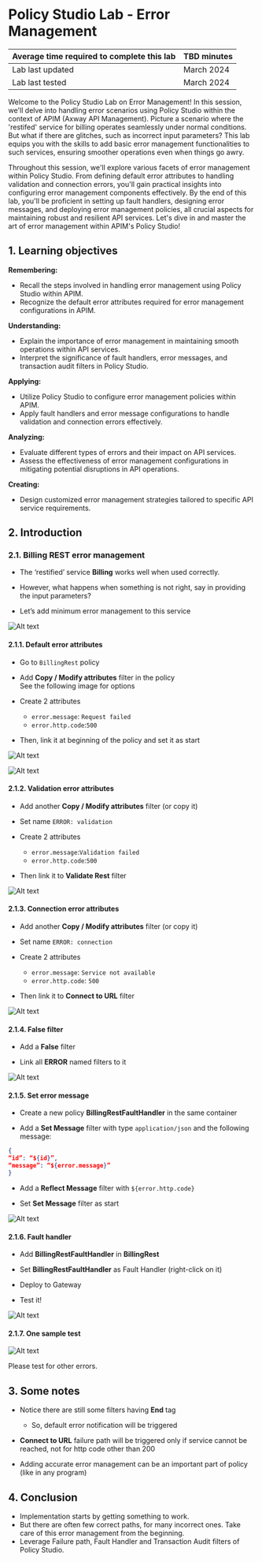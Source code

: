 # Policy Studio Lab - Error Management

| Average time required to complete this lab | TBD minutes |
| ---- | ---- |
| Lab last updated | March 2024 |
| Lab last tested | March 2024 |

Welcome to the Policy Studio Lab on Error Management! In this session, we'll delve into handling error scenarios using Policy Studio within the context of APIM (Axway API Management). Picture a scenario where the 'restifed' service for billing operates seamlessly under normal conditions. But what if there are glitches, such as incorrect input parameters? This lab equips you with the skills to add basic error management functionalities to such services, ensuring smoother operations even when things go awry.

Throughout this session, we'll explore various facets of error management within Policy Studio. From defining default error attributes to handling validation and connection errors, you'll gain practical insights into configuring error management components effectively. By the end of this lab, you'll be proficient in setting up fault handlers, designing error messages, and deploying error management policies, all crucial aspects for maintaining robust and resilient API services. Let's dive in and master the art of error management within APIM's Policy Studio!

## 1. Learning objectives

**Remembering:**
   - Recall the steps involved in handling error management using Policy Studio within APIM.
   - Recognize the default error attributes required for error management configurations in APIM.

**Understanding:**
   - Explain the importance of error management in maintaining smooth operations within API services.
   - Interpret the significance of fault handlers, error messages, and transaction audit filters in Policy Studio.

**Applying:**
   - Utilize Policy Studio to configure error management policies within APIM.
   - Apply fault handlers and error message configurations to handle validation and connection errors effectively.

**Analyzing:**
   - Evaluate different types of errors and their impact on API services.
   - Assess the effectiveness of error management configurations in mitigating potential disruptions in API operations.

**Creating:**
   - Design customized error management strategies tailored to specific API service requirements.



## 2. Introduction

### 2.1. Billing REST error management

* The ‘restified’ service **Billing** works well when used correctly.

* However, what happens when something is not right, say in providing the input parameters?

* Let’s add minimum error management to this service

![Alt text](images/image01.png)


#### 2.1.1. Default error attributes

* Go to `BillingRest` policy 

* Add **Copy / Modify attributes** filter in the policy  
See the following image for options

* Create 2 attributes
    * `error.message`: `Request failed`
    * `error.http.code`:`500`

* Then, link it at beginning of the policy and set it as start

![Alt text](images/image31.png)

![Alt text](images/image32.png)

#### 2.1.2. Validation error attributes

* Add another **Copy / Modify attributes** filter (or copy it)

* Set name `ERROR: validation`

* Create 2 attributes
    * `error.message`:`Validation failed`      
    * `error.http.code`:`500`

* Then link it to **Validate Rest** filter

![Alt text](images/image33.png)

#### 2.1.3. Connection error attributes

* Add another **Copy / Modify attributes** filter (or copy it)

* Set name `ERROR: connection`

* Create 2 attributes
    * `error.message`: `Service not available`
    * `error.http.code`: `500`

* Then link it to **Connect to URL** filter

![Alt text](images/image34.png)

#### 2.1.4. False filter

* Add a **False** filter

* Link all **ERROR** named filters to it

![Alt text](images/image35.png)

#### 2.1.5. Set error message

* Create a new policy **BillingRestFaultHandler** in the same container

* Add a **Set Message** filter with type `application/json` and the following message:
```json 
{ 
“id”: “${id}”,
“message”: “${error.message}”
}
```

* Add a **Reflect Message** filter with `${error.http.code}`

* Set **Set Message** filter as start

![Alt text](images/image36.png)

#### 2.1.6. Fault handler

* Add **BillingRestFaultHandler** in **BillingRest**

* Set **BillingRestFaultHandler** as Fault Handler (right-click on it)

* Deploy to Gateway

* Test it! 

![Alt text](images/image37.png)


#### 2.1.7. One sample test

![Alt text](images/image38.png)

Please test for other errors.

## 3. Some notes

* Notice there are still some filters having **End** tag
    * So, default error notification will be triggered

* **Connect to URL** failure path will be triggered only if service cannot be reached, not for http code other than 200 

* Adding accurate error management can be an important part of policy (like in any program)

## 4. Conclusion

* Implementation starts by getting something to work.
* But there are often few correct paths, for many incorrect ones. Take care of this error management from the beginning.
* Leverage Failure path, Fault Handler and Transaction Audit filters of Policy Studio.




